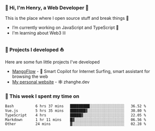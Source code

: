 <!-- [![Click to enter my website](https://github.com/zh30/zh30/assets/7930156/bb82b0df-3fb8-4136-8522-734cd2b27f6a)](https://blog.zhanghe.dev) -->

### 👋 Hi, I'm Henry, a Web Developer 🚀

This is the place where I open source stuff and break things :rofl:

- I’m currently working on JavaScript and TypeScript 🥢
- I'm learning about Web3 ⛓️

### 🔨 Projects I developed ⛵

Here are some fun little projects I've developed

- [MangoFlow](https://mangoflow.chat/) - 🥭 Smart Copilot for Internet Surfing, smart assistant for browsing the web
- [My personal website](https://zhanghe.dev) - 🕸️ zhanghe.dev

### 💪 This week I spent my time on

<!--START_SECTION:waka-->

```txt
Bash          6 hrs 37 mins   █████████░░░░░░░░░░░░░░░░   36.52 %
Vue.js        5 hrs 35 mins   ███████▓░░░░░░░░░░░░░░░░░   30.80 %
TypeScript    4 hrs           █████▓░░░░░░░░░░░░░░░░░░░   22.05 %
Markdown      1 hr 11 mins    █▓░░░░░░░░░░░░░░░░░░░░░░░   06.56 %
Other         24 mins         ▓░░░░░░░░░░░░░░░░░░░░░░░░   02.28 %
```

<!--END_SECTION:waka-->
